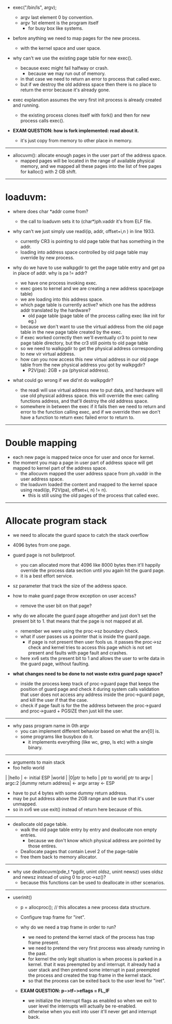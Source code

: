 - exec("/bin/ls", argv);
    - argv last element 0 by convention.
    - argv 1st element is the program itself
        - for busy box like systems.

- before anything we need to map pages for the new process.
    - with the kernel space and user space.

- why can't we use the existing page table for new exec().
    - because exec might fail halfway or crash.
        - because we may run out of memory.
    - in that case we need to return an error to process that called exec.
    - but if we destroy the old address space then there is no place to return the error because it's already gone. 


- exec explanation assumes the very first init process is already created and running.
    - the existing process clones itself with fork() and then for new process calls exec().

- **EXAM QUESTION: how is fork implemented: read about it.**
    - it's just copy from memory to other place in memory.
---
- allocuvm(): allocate enough pages in the user part of the address space.
    - mapped pages will be located in the range of available physical memory, and we mapped all these pages into the list of free pages for kalloc() with 2 GB shift.

---
# loaduvm:
-  where does char *addr come from?
    - the call to loaduvm sets it to (char*)ph.vaddr it's from ELF file.

- why can't we just simply use readi(ip, addr, offset+i,n ) in line 1933.
    - currently CR3 is pointing to old page table that has something in the addr.
    - loading into address space controlled by old page table may override by new process.

- why do we have to use walkpgdir to get the page table entry and get pa in place of addr. why is pa != addr?
    - we have one process invoking exec.
    - exec goes to kernel and we are creating a new address space(page table)
    - we are loading into this address space.
    - which page table is currently active? which one has the address addr translated by the hardware?
        - old page table (page table of the process calling exec like init for eg.)
    - because we don't want to use the virtual address from the old page table in the new page table created by the exec.
    - if exec worked correctly then we'll eventually cr3 to point to new page table directory, but the cr3 still points to old page table
    - so we need to walkpgdir to get the physical address corresponding to new vir virtual address.
    - how can you now access this new virtual address in our old page table from the new physical address you got by walkpgdir?
        - P2V(pa):  2GB + pa (physical address).

- what could go wrong if we did'nt do walkpgdir?
    - the readi will use virtual address new to put data, and hardware will use old physical address space. this will override the exec calling functions address, and that'll destroy the old address space.
    - somewhere in between the exec if it fails then we need to return and error to the function calling exec, and if we override then we don't have a function to return exec failed error to return to.

---
# Double mapping
- each new page is mapped twice once for user and once for kernel.
- the moment you map a page in user part of address space will get mapped to kernel part of the address space.
    - the allocuvm mapped the user address space from ph.vaddr in the user address space.
    - the loaduvm loaded the content and mapped to the kernel space using readi(ip, P2V(pa), offset+i, n) != n).
        - this is still using the old pages of the process that called exec. 

---
# Allocate program stack
- we need to allocate the guard space to catch the stack overflow
- 4096 bytes from one page.
- guard page is not bulletproof.
    - you can allocated more that 4096 like 8000 bytes then it'll happily override the process data section until you again hit the guard page.
    - it is a best effort service.

- sz parameter that track the size of the address space.
- how to make guard page throw exception on user access?
    - remove the user bit on that page?
- why do we allocate the guard page altogether and just don't set the present bit to 1. that means that the page is not mapped at all.
    - remember we were using the proc->sz boundary check.
    - what if user passes us a pointer that is inside the guard page.
        - if page is not present then user fools us. it passes the proc->sz check and kernel tries to access this page which is not set present and faults with page fault and crashes.
    - here xv6 sets the present bit to 1 and allows the user to write data in the guard page, without faulting.

- **what changes need to be done to not waste extra guard page space?**
    - inside the process keep track of proc->guard page that keeps the position of guard page and check it during system calls validation that user does not access any address inside the proc->guard page, and kill the user if that the case.
    - check if page fault is for the the address between the proc->guard and proc->guard + PGSIZE then just kill the user.
---
- why pass program name in 0th argv
    - you can implement different behavior based on what the arv[0] is. 
    - some programs like busybox do it.
        - it implements everything (like wc, grep, ls etc) with a single binary.

---
- arguments to main stack
- foo hello world


|
|hello                                                                     | <- initial ESP
|world                                                                     |
|0|ptr to hello |  ptr to world| ptr to argv | argc:2 |dummy return address| <- argv array <- ESP

- have to put 4 bytes with some dummy return address.
- may be put address above the 2GB range and be sure that it's user unmapped.
- so in xv6 we use exit() instead of return here because of this.
---
- deallocate old page table.
    - walk the old page table entry by entry and deallocate non empty entries.
        - because we don't know which physical address are pointed by those entires.
    - Deallocate pages that contain Level 2 of the page-table
    - free them back to memory allocator.
---
- why use deallocuvm(pde_t *pgdir, unint oldsz, unint newsz) uses oldsz and newsz instead of using 0 to proc->sz()?
    - because this functions can be used to deallocate in other scenarios.
---
- userinit()
    - p = allocproc(); // this allocates a new process data structure.
    - Configure trap frame for "iret".
    - why do we need a trap frame in order to run?
        - we need to pretend the kernel stack of the process has trap frame present.
        - we need to pretend the very first process was already running in the past.
        - for kernel the only legit situation is when process is parked in a kernel. that it was preempted by and interrupt. it already had a user stack and then pretend some interrupt in past preempted the process and created the trap frame in the kernel stack.
        - so that the process can be exited back to the user level for "iret".

    - **EXAM QUESTION: p−>tf−>eflags = FL_IF**
        - we initialize the interrupt flags as enabled so when we exit to user level the interrupts will actually be re-enabled.
        - otherwise when you exit into user it'll never get and interrupt back.